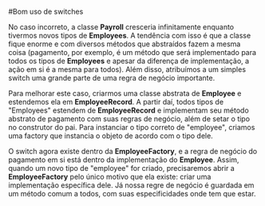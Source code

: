#Bom uso de switches

No caso incorreto, a classe **Payroll** cresceria infinitamente enquanto tivermos novos tipos de **Employees**. A tendência com isso é que a classe fique enorme e com diversos métodos que abstraídos fazem a mesma coisa (pagamento, por exemplo, é um método que será implementado para todos os tipos de **Employees** e apesar da diferença de implementação, a ação em si é a mesma para todos). Além disso, atribuímos a um simples switch uma grande parte de uma regra de negócio importante.

Para melhorar este caso, criarmos uma classe abstrata de **Employee** e estendemos ela em **EmployeeRecord**. A partir daí, todos tipos de "Employees" estendem de **EmployeeRecord** e implementam seu método abstrato de pagamento com suas regras de negócio, além de setar o tipo no construtor do pai. Para instanciar o tipo correto de "employee", criamos uma factory que instancia o objeto de acordo com o tipo dele.

O switch agora existe dentro da **EmployeeFactory**, e a regra de negócio do pagamento em si está dentro da implementação do **Employee**. Assim, quando um novo tipo de "employee" for criado, precisaremos abrir a **EmployeeFactory** pelo único motivo que ela existe: criar uma implementação específica dele. Já nossa regre de negócio é guardada em um método comum a todos, com suas especificidades onde tem que estar.